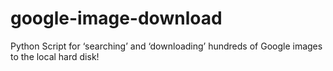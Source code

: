 # google-image-download
Python Script for ‘searching’ and ‘downloading’ hundreds of Google images to the local hard disk!
